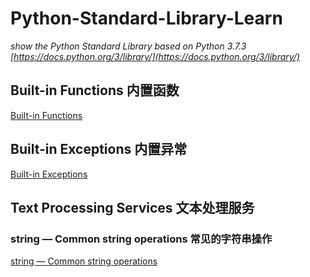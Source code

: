 # Python-Standard-Library-Learn

*show the Python Standard Library based on Python 3.7.3 [https://docs.python.org/3/library/](https://docs.python.org/3/library/)*


## Built-in Functions 内置函数
[Built-in Functions](https://github.com/lichangke/Python-Standard-Library-Learn/tree/master/Built-in%20Functions)

## Built-in Exceptions 内置异常
[Built-in Exceptions](https://github.com/lichangke/Python-Standard-Library-Learn/tree/master/Built-in%20Exceptions)

## Text Processing Services 文本处理服务
### string — Common string operations 常见的字符串操作
[string — Common string operations](https://github.com/lichangke/Python-Standard-Library-Learn/tree/master/Text%20Processing%20Services/string%20%E2%80%94%20Common%20string%20operations)
